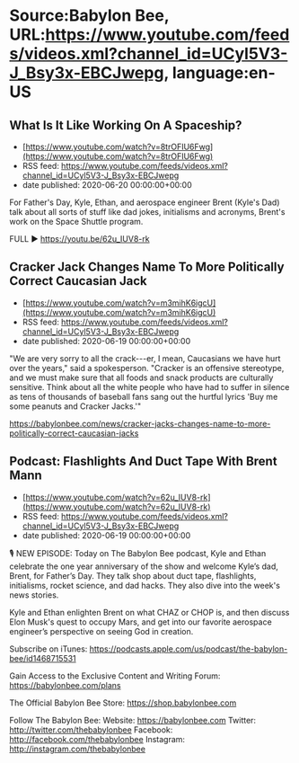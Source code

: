 # Source:Babylon Bee, URL:https://www.youtube.com/feeds/videos.xml?channel_id=UCyl5V3-J_Bsy3x-EBCJwepg, language:en-US

## What Is It Like Working On A Spaceship?
 - [https://www.youtube.com/watch?v=8trOFIU6Fwg](https://www.youtube.com/watch?v=8trOFIU6Fwg)
 - RSS feed: https://www.youtube.com/feeds/videos.xml?channel_id=UCyl5V3-J_Bsy3x-EBCJwepg
 - date published: 2020-06-20 00:00:00+00:00

For Father's Day, Kyle, Ethan, and aerospace engineer Brent (Kyle's Dad) talk about all sorts of stuff like dad jokes, initialisms and acronyms, Brent's work on the Space Shuttle program.

FULL ▶️ https://youtu.be/62u_IUV8-rk

## Cracker Jack Changes Name To More Politically Correct Caucasian Jack
 - [https://www.youtube.com/watch?v=m3mihK6igcU](https://www.youtube.com/watch?v=m3mihK6igcU)
 - RSS feed: https://www.youtube.com/feeds/videos.xml?channel_id=UCyl5V3-J_Bsy3x-EBCJwepg
 - date published: 2020-06-19 00:00:00+00:00

"We are very sorry to all the crack---er, I mean, Caucasians we have hurt over the years," said a spokesperson. "Cracker is an offensive stereotype, and we must make sure that all foods and snack products are culturally sensitive. Think about all the white people who have had to suffer in silence as tens of thousands of baseball fans sang out the hurtful lyrics 'Buy me some peanuts and Cracker Jacks.'"

https://babylonbee.com/news/cracker-jacks-changes-name-to-more-politically-correct-caucasian-jacks

## Podcast: Flashlights And Duct Tape With Brent Mann
 - [https://www.youtube.com/watch?v=62u_IUV8-rk](https://www.youtube.com/watch?v=62u_IUV8-rk)
 - RSS feed: https://www.youtube.com/feeds/videos.xml?channel_id=UCyl5V3-J_Bsy3x-EBCJwepg
 - date published: 2020-06-19 00:00:00+00:00

🎙 NEW EPISODE: Today on The Babylon Bee podcast, Kyle and Ethan celebrate the one year anniversary of the show and welcome Kyle’s dad, Brent, for Father’s Day. They talk shop about duct tape, flashlights, initialisms, rocket science, and dad hacks. They also dive into the week's news stories.

Kyle and Ethan enlighten Brent on what CHAZ or CHOP is, and then discuss Elon Musk's quest to occupy Mars, and get into our favorite aerospace engineer’s perspective on seeing God in creation.

Subscribe on iTunes: https://podcasts.apple.com/us/podcast/the-babylon-bee/id1468715531

Gain Access to the Exclusive Content and Writing Forum: https://babylonbee.com/plans

The Official Babylon Bee Store: https://shop.babylonbee.com

Follow The Babylon Bee:
Website: https://babylonbee.com
Twitter: http://twitter.com/thebabylonbee
Facebook: http://facebook.com/thebabylonbee
Instagram: http://instagram.com/thebabylonbee


